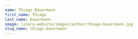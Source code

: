 ```yaml
---
name: Thiago Bauermann
first_name: Thiago
last_name: Bauermann
image: linaro-website/images/author/thiago-bauermann.jpg
slug_name: thiago-bauermann
---
```


